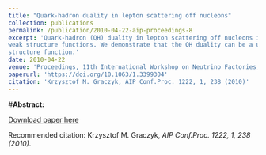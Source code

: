 ```yaml
---
title: "Quark-hadron duality in lepton scattering off nucleons"
collection: publications
permalink: /publication/2010-04-22-aip-proceedings-8
excerpt: 'Quark‐hadron (QH) duality in lepton scattering off nucleons is studied with the resonance quark model. It is shown that in the case of neutrino scattering off an isoscalar target the duality is simultaneously observed for charged and neutral currents xFνN1, FνN2, and xFνN3
weak structure functions. We demonstrate that the QH duality can be a useful property for modeling structure functions in the so‐called resonance region. As an example it is shown that combining relativistic quark model predictions with duality arguments allows a construction of the inclusive resonance Fep2
structure function.'
date: 2010-04-22
venue: 'Proceedings, 11th International Workshop on Neutrino Factories, Superbeams and Betabeams (NuFact09) : Chicago, Illinois, July 20-25,2009'
paperurl: 'https://doi.org/10.1063/1.3399304'
citation: 'Krzysztof M. Graczyk, AIP Conf.Proc. 1222, 1, 238 (2010)'
---
```


#__Abstract:__ 

[Download paper here](https://aip.scitation.org/doi/pdf/10.1063/1.3661573)

Recommended citation: Krzysztof M. Graczyk, <i>AIP Conf.Proc. 1222, 1, 238 (2010)</i>.
